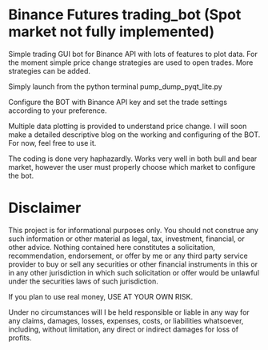 # Binance Futures trading_bot (Spot market not fully implemented)
Simple trading GUI bot for Binance API with lots of features to plot data. For the moment simple price change strategies are used to open trades. More strategies can be added.

Simply launch from the python terminal pump_dump_pyqt_lite.py

Configure the BOT with Binance API key and set the trade settings according to your preference.

Multiple data plotting is provided to understand price change. I will soon make a detailed descriptive blog on the working and configuring of the BOT. For now, feel free to use it. 

The coding is done very haphazardly. Works very well in both bull and bear market, however the user must properly choose which market to configure the bot.


# Disclaimer

This project is for informational purposes only. You should not construe any such information or other material as legal, tax, investment, financial, or other advice. Nothing contained here constitutes a solicitation, recommendation, endorsement, or offer by me or any third party service provider to buy or sell any securities or other financial instruments in this or in any other jurisdiction in which such solicitation or offer would be unlawful under the securities laws of such jurisdiction.

If you plan to use real money, USE AT YOUR OWN RISK.

Under no circumstances will I be held responsible or liable in any way for any claims, damages, losses, expenses, costs, or liabilities whatsoever, including, without limitation, any direct or indirect damages for loss of profits.
